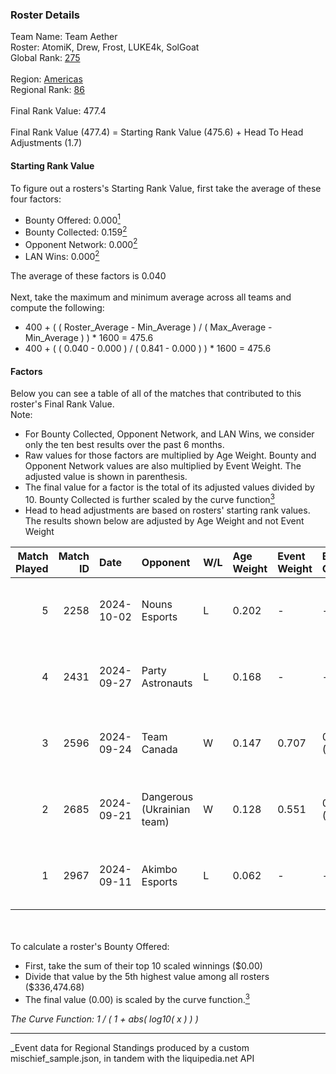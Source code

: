 ### Roster Details<br />
Team Name: Team Aether<br />
Roster: AtomiK, Drew, Frost, LUKE4k, SolGoat<br />
Global Rank: [275](../../standings_global_2025_03_01.md)<br />
<br />
Region: [Americas]( ../../standings_americas_2025_03_01.md)<br />
Regional Rank: [86]( ../../standings_americas_2025_03_01.md)<br />
<br />
Final Rank Value:  477.4<br />
<br />
Final Rank Value (477.4) = Starting Rank Value (475.6) + Head To Head Adjustments (1.7)<br />

#### Starting Rank Value<br />
To figure out a rosters's Starting Rank Value, first take the average of these four factors:<br />
- Bounty Offered: 0.000[<sup>1</sup>](#table2)
- Bounty Collected: 0.159[<sup>2</sup>](#table1)
- Opponent Network: 0.000[<sup>2</sup>](#table1)
- LAN Wins: 0.000[<sup>2</sup>](#table1)

The average of these factors is 0.040<br />
<br />
Next, take the maximum and minimum average across all teams and compute the following:<br />
- 400 + ( ( Roster_Average - Min_Average ) / ( Max_Average - Min_Average ) ) * 1600 = 475.6
- 400 + ( ( 0.040 - 0.000 ) / ( 0.841 - 0.000 ) ) * 1600 = 475.6


#### Factors<br />
Below you can see a table of all of the matches that contributed to this roster's Final Rank Value.<br />
Note:<br />

- For Bounty Collected, Opponent Network, and LAN Wins, we consider only the ten best results over the past 6 months.
- Raw values for those factors are multiplied by Age Weight. Bounty and Opponent Network values are also multiplied by Event Weight. The adjusted value is shown in parenthesis.
- The final value for a factor is the total of its adjusted values divided by 10. Bounty Collected is further scaled by the curve function[<sup>3</sup>](#curveFunction)
- Head to head adjustments are based on rosters' starting rank values. The results shown below are adjusted by Age Weight and not Event Weight
<span id="table1"></span><br />


| Match Played | Match ID | Date       | Opponent                   | W/L | Age Weight | Event Weight | Bounty Collected | Opponent Network | LAN Wins  | H2H Adj. | Roster                               |
| -: | -: | :- | :- | :- | :- | :- | :- | :- | :- | -: | :- |
|            5 |     2258 | 2024-10-02 | Nouns Esports              | L   | 0.202      | -            | -                | -                | -         |    -1.18 | AtomiK, Drew, Frost, LUKE4k, SolGoat |
|            4 |     2431 | 2024-09-27 | Party Astronauts           | L   | 0.168      | -            | -                | -                | -         |    -0.78 | AtomiK, Drew, Frost, LUKE4k, SolGoat |
|            3 |     2596 | 2024-09-24 | Team Canada                | W   | 0.147      | 0.707        | 0.000 (0.000)    | 0.040 (0.004)    | 0 (0.000) |     2.68 | AtomiK, Drew, Frost, LUKE4k, SolGoat |
|            2 |     2685 | 2024-09-21 | Dangerous (Ukrainian team) | W   | 0.128      | 0.551        | 0.000 (0.000)    | 0.000 (0.000)    | 0 (0.000) |     1.60 | AtomiK, Frost, Izik, LUKE4k, SolGoat |
|            1 |     2967 | 2024-09-11 | Akimbo Esports             | L   | 0.062      | -            | -                | -                | -         |    -0.59 | AtomiK, Frost, LUKE4k, RiFT, SolGoat |

<br />
<span id="table2"></span><br />
To calculate a roster's Bounty Offered:<br />

- First, take the sum of their top 10 scaled winnings ($0.00)
- Divide that value by the 5th highest value among all rosters ($336,474.68)
- The final value (0.00) is scaled by the curve function.[<sup>3</sup>](#curveFunction)

<span id="curveFunction"></span>_The Curve Function: 1 / ( 1 + abs( log10( x ) ) )_<br />

---
_Event data for Regional Standings produced by a custom mischief_sample.json, in tandem with the liquipedia.net API<br />

